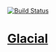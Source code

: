 [![Build Status](https://travis-ci.org/Glacial-tech/Glacial-Java.svg?branch=master)](https://travis-ci.org/Glacial-tech/Glacial-Java)

# [Glacial](http://glacial.tech/)
